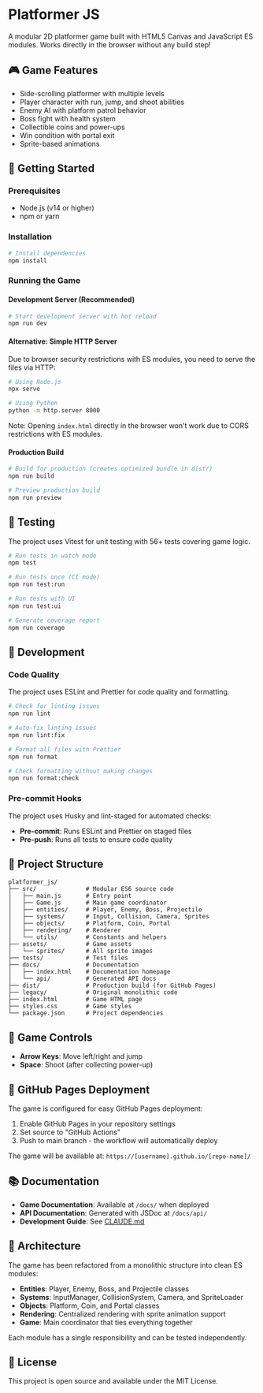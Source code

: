 # Platformer JS

A modular 2D platformer game built with HTML5 Canvas and JavaScript ES modules. Works directly in the browser without any build step!

## 🎮 Game Features

- Side-scrolling platformer with multiple levels
- Player character with run, jump, and shoot abilities
- Enemy AI with platform patrol behavior
- Boss fight with health system
- Collectible coins and power-ups
- Win condition with portal exit
- Sprite-based animations

## 🚀 Getting Started

### Prerequisites

- Node.js (v14 or higher)
- npm or yarn

### Installation

```bash
# Install dependencies
npm install
```

### Running the Game

#### Development Server (Recommended)

```bash
# Start development server with hot reload
npm run dev
```

#### Alternative: Simple HTTP Server

Due to browser security restrictions with ES modules, you need to serve the files via HTTP:

```bash
# Using Node.js
npx serve

# Using Python
python -m http.server 8000
```

Note: Opening `index.html` directly in the browser won't work due to CORS restrictions with ES modules.

#### Production Build

```bash
# Build for production (creates optimized bundle in dist/)
npm run build

# Preview production build
npm run preview
```

## 🧪 Testing

The project uses Vitest for unit testing with 56+ tests covering game logic.

```bash
# Run tests in watch mode
npm test

# Run tests once (CI mode)
npm run test:run

# Run tests with UI
npm run test:ui

# Generate coverage report
npm run coverage
```

## 🔧 Development

### Code Quality

The project uses ESLint and Prettier for code quality and formatting.

```bash
# Check for linting issues
npm run lint

# Auto-fix linting issues
npm run lint:fix

# Format all files with Prettier
npm run format

# Check formatting without making changes
npm run format:check
```

### Pre-commit Hooks

The project uses Husky and lint-staged for automated checks:

- **Pre-commit**: Runs ESLint and Prettier on staged files
- **Pre-push**: Runs all tests to ensure code quality

## 📁 Project Structure

```
platformer_js/
├── src/              # Modular ES6 source code
│   ├── main.js       # Entry point
│   ├── Game.js       # Main game coordinator
│   ├── entities/     # Player, Enemy, Boss, Projectile
│   ├── systems/      # Input, Collision, Camera, Sprites
│   ├── objects/      # Platform, Coin, Portal
│   ├── rendering/    # Renderer
│   └── utils/        # Constants and helpers
├── assets/           # Game assets
│   └── sprites/      # All sprite images
├── tests/            # Test files
├── docs/             # Documentation
│   ├── index.html    # Documentation homepage
│   └── api/          # Generated API docs
├── dist/             # Production build (for GitHub Pages)
├── legacy/           # Original monolithic code
├── index.html        # Game HTML page
├── styles.css        # Game styles
└── package.json      # Project dependencies
```

## 🎯 Game Controls

- **Arrow Keys**: Move left/right and jump
- **Space**: Shoot (after collecting power-up)

## 🚀 GitHub Pages Deployment

The game is configured for easy GitHub Pages deployment:

1. Enable GitHub Pages in your repository settings
2. Set source to "GitHub Actions"
3. Push to main branch - the workflow will automatically deploy

The game will be available at: `https://[username].github.io/[repo-name]/`

## 📚 Documentation

- **Game Documentation**: Available at `/docs/` when deployed
- **API Documentation**: Generated with JSDoc at `/docs/api/`
- **Development Guide**: See [CLAUDE.md](./CLAUDE.md)

## 🔧 Architecture

The game has been refactored from a monolithic structure into clean ES modules:

- **Entities**: Player, Enemy, Boss, and Projectile classes
- **Systems**: InputManager, CollisionSystem, Camera, and SpriteLoader
- **Objects**: Platform, Coin, and Portal classes
- **Rendering**: Centralized rendering with sprite animation support
- **Game**: Main coordinator that ties everything together

Each module has a single responsibility and can be tested independently.

## 📝 License

This project is open source and available under the MIT License.
